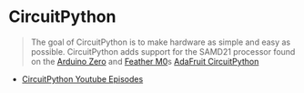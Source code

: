 # CircuitPython

> The goal of CircuitPython is to make hardware as simple and easy as possible. CircuitPython adds support for the SAMD21 processor found on the [Arduino Zero](https://www.adafruit.com/products/2843) and [Feather M0](https://www.adafruit.com/?q=feather%20m0&)s [AdaFruit CircuitPython](https://blog.adafruit.com/2017/01/09/welcome-to-the-adafruit-circuitpython-beta/)

- [CircuitPython Youtube Episodes](https://www.youtube.com/playlist?list=PLjF7R1fz_OOXWHQhEVEI5Jqf18TQRr5H)

